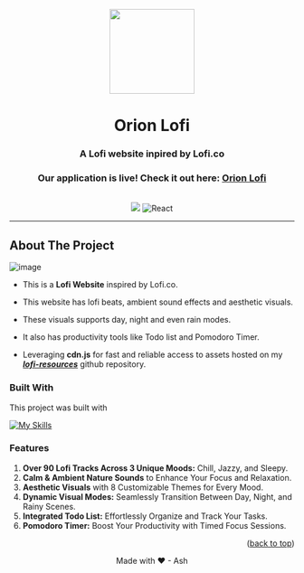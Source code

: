 <a id="readme-top"></a>

<!-- PROJECT LOGO -->
<div align="center">
  <img src="https://iili.io/da9RACJ.png" width="150px"/>
  <h1>Orion Lofi</h1>
  <h3>A Lofi website inpired by Lofi.co</h3>
  <h3>Our application is live! Check it out here: <a href="https://orion-lofi.web.app">Orion Lofi</a></h3>
  <br />
  <img src="https://img.shields.io/website?url=https://orion-lofi.web.app" />
  <img src="https://img.shields.io/badge/React-17+-blue" alt="React" />
  <hr />
</div>


<!-- ABOUT THE PROJECT -->
## About The Project

![image](https://iili.io/da9lN8x.png)

- This is a **Lofi Website** inspired by Lofi.co.

- This website has lofi beats, ambient sound effects and aesthetic visuals.

- These visuals supports day, night and even rain modes.

- It also has productivity tools like Todo list and Pomodoro Timer.
  
-  Leveraging **cdn.js** for fast and reliable access to assets hosted on my ***<a href="https://github.com/ItzAshOffcl/lofi-resources" target="_blank" >lofi-resources</a>*** github repository. 


### Built With
This project was built with

[![My Skills](https://skillicons.dev/icons?i=react,tailwind)]()

<!-- Features -->
### Features
1. **Over 90 Lofi Tracks Across 3 Unique Moods:** Chill, Jazzy, and Sleepy.
2. **Calm & Ambient Nature Sounds** to Enhance Your Focus and Relaxation.
3. **Aesthetic Visuals** with 8 Customizable Themes for Every Mood.
4. **Dynamic Visual Modes:** Seamlessly Transition Between Day, Night, and Rainy Scenes.
5. **Integrated Todo List:** Effortlessly Organize and Track Your Tasks.
6. **Pomodoro Timer:** Boost Your Productivity with Timed Focus Sessions.

<p align="right">(<a href="#readme-top">back to top</a>)</p>

<p align="center" >Made with ❤ - Ash</p>


